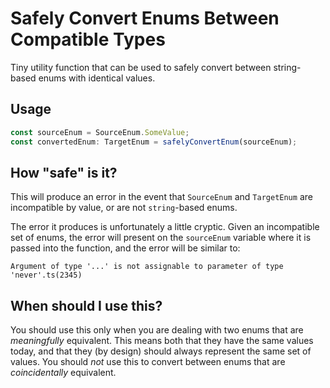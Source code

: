 # Safely Convert Enums Between Compatible Types
Tiny utility function that can be used to safely convert between string-based enums with identical
values.

## Usage

```ts
const sourceEnum = SourceEnum.SomeValue;
const convertedEnum: TargetEnum = safelyConvertEnum(sourceEnum);
```

## How "safe" is it?

This will produce an error in the event that `SourceEnum` and `TargetEnum` are incompatible by
value, or are not `string`-based enums.

The error it produces is unfortunately a little cryptic. Given an incompatible set of enums, the
error will present on the `sourceEnum` variable where it is passed into the function, and the error
will be similar to:

```
Argument of type '...' is not assignable to parameter of type 'never'.ts(2345)
```

## When should I use this?

You should use this only when you are dealing with two enums that are *meaningfully* equivalent.
This means both that they have the same values today, and that they (by design) should always
represent the same set of values. You should *not* use this to convert between enums that are
*coincidentally* equivalent.